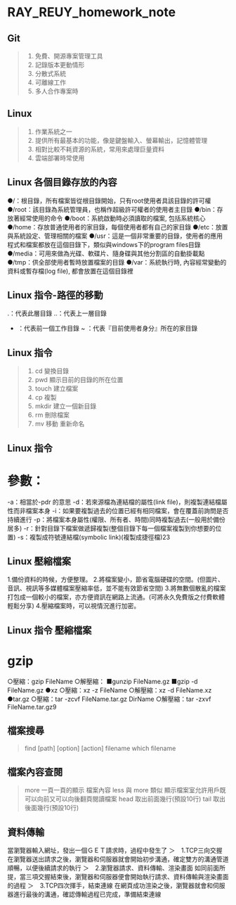# RAY_REUY_homework_note
## Git
>1. 免費、開源專案管理工具
>2. 記錄版本更動情形
>3. 分散式系統
>4. 可離線工作
>5. 多人合作專案時
## Linux
>1. 作業系統之一
>2. 提供所有最基本的功能，像是鍵盤輸入、螢幕輸出，記憶體管理
>3. 相對比較不耗資源的系統，常用來處理巨量資料
>4. 雲端部署時常使用
## Linux 各個目錄存放的內容
●/：根目錄，所有檔案皆從根目錄開始，只有root使用者具該目錄的許可權
●/root：該目錄為系統管理員，也稱作超級許可權者的使用者主目錄
●/bin：存放著經常使用的命令
●/boot：系統啟動時必須讀取的檔案, 包括系統核心
●/home：存放普通使用者的家目錄，每個使用者都有自己的家目錄
●/etc：放置與系統設定、管理相關的檔案
●/usr：這是一個非常重要的目錄，使用者的應用程式和檔案都放在這個目錄下，類似與windows下的program files目錄
●/media：可用來做為光碟、軟碟片、隨身碟與其他分割區的自動掛載點
●/tmp：供全部使用者暫時放置檔案的目錄
●/var：系統執行時, 內容經常變動的資料或暫存檔(log file), 都會放置在這個目錄裡
## Linux 指令-路徑的移動
.：代表此層目錄
..：代表上一層目錄
- ：代表前一個工作目錄
~ ：代表『目前使用者身分』所在的家目錄
## Linux 指令
>1. cd 變換目錄
>2. pwd 顯示目前的目錄的所在位置
>3. touch 建立檔案
>4. cp 複製
>5. mkdir 建立一個新目錄
>6. rm 刪除檔案
>7. mv 移動 重新命名
## Linux 指令
# 參數：
-a：相當於-pdr 的意思
-d：若來源檔為連結檔的屬性(link file)，則複製連結檔屬性而非檔案本身
-i：如果要複製過去的位置已經有相同檔案，會在覆蓋前詢問是否持續進行
-p：將檔案本身屬性(權限、所有者、時間)同時複製過去(一般用於備份居多)
-r：針對目錄下檔案做遞歸複製(整個目錄下每一個檔案複製到你想要的位置)
-s：複製成符號連結檔(symbolic link)(複製成捷徑檔)23
## Linux 壓縮檔案
1.備份資料的時候，方便整理。
2.將檔案變小，節省電腦硬碟的空間。(但圖片、音訊、視訊等多媒體檔案壓縮率低，並不能有效節省空間)
3.將無數個散亂的檔案打包成一個較小的檔案，亦方便資訊在網路上流通。(可將永久免費版之付費軟體輕鬆分享)
4.壓縮檔案時，可以視情況進行加密。
## Linux 指令 壓縮檔案
# gzip
○壓縮：gzip FileName
○解壓縮：
■gunzip FileName.gz
■gzip -d FileName.gz
●xz
○壓縮：xz -z FileName
○解壓縮：xz -d FileName.xz
●tar.gz
○壓縮：tar -zcvf FileName.tar.gz DirName
○解壓縮：tar -zxvf FileName.tar.gz9
## 檔案搜尋
> find [path] [option] [action] filename
> which filename
## 檔案內容查閱
> more 一頁一頁的顯示 檔案內容
> less 與 more 類似 顯示檔案室允許用戶既可以向前又可以向後翻頁閱讀檔案
> head 取出前面幾行(預設10行)
> tail 取出後面幾行(預設10行)
## 資料傳輸
當瀏覽器輸入網址，發出一個ＧＥＴ請求時，過程中發生了
＞　1.TCP三向交握
在瀏覽器送出請求之後，瀏覽器和伺服器就會開始初步溝通，確定雙方的溝通管道順暢，以便後續請求的執行
＞　2.瀏覽器請求、資料傳輸、渲染畫面
如同前面所提，當三項交握結束後，瀏覽器和伺服器便會開始執行請求、資料傳輸與渲染畫面的過程
＞　3.TCP四次揮手，結束連線
在網頁成功渲染之後，瀏覽器就會和伺服器進行最後的溝通，確認傳輸過程已完成，準備結束連線
